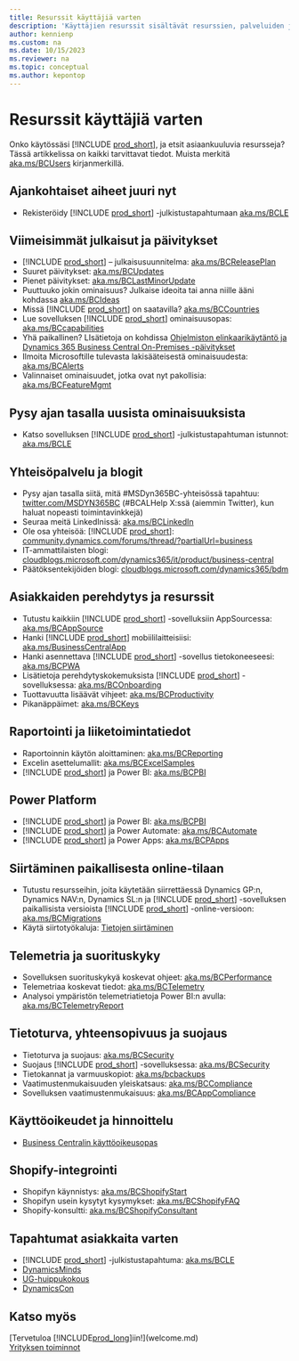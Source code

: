 ```yaml
---
title: Resurssit käyttäjiä varten
description: 'Käyttäjien resurssit sisältävät resurssien, palveluiden ja työkalujen joukkoja, jotka on tarkoitettu käytettäväksi Microsoft Dynamics 365 Business Centralissa.'
author: kennienp
ms.custom: na
ms.date: 10/15/2023
ms.reviewer: na
ms.topic: conceptual
ms.author: kepontop
---
```


# Resurssit käyttäjiä varten

Onko käytössäsi [!INCLUDE [prod_short](includes/prod_short.md)], ja etsit asiaankuuluvia resursseja? Tässä artikkelissa on kaikki tarvittavat tiedot. Muista merkitä [aka.ms/BCUsers](https://aka.ms/BCUsers) kirjanmerkillä.

## Ajankohtaiset aiheet juuri nyt

- Rekisteröidy [!INCLUDE [prod_short](includes/prod_short.md)] -julkistustapahtumaan [aka.ms/BCLE](https://aka.ms/BCLE)

## Viimeisimmät julkaisut ja päivitykset  

- [!INCLUDE [prod_short](includes/prod_short.md)] – julkaisusuunnitelma: [aka.ms/BCReleasePlan](https://aka.ms/BCReleasePlan) 
- Suuret päivitykset: [aka.ms/BCUpdates](https://aka.ms/BCUpdates)
- Pienet päivitykset: [aka.ms/BCLastMinorUpdate](https://aka.ms/BCLastMinorUpdate) 
- Puuttuuko jokin ominaisuus? Julkaise ideoita tai anna niille ääni kohdassa [aka.ms/BCIdeas](https://aka.ms/BCIdeas) 
- Missä [!INCLUDE [prod_short](includes/prod_short.md)] on saatavilla? [aka.ms/BCCountries](https://aka.ms/BCCountries)
- Lue sovelluksen [!INCLUDE [prod_short](includes/prod_short.md)] ominaisuusopas: [aka.ms/BCcapabilities](https://aka.ms/BCcapabilities)
- Yhä paikallinen? LIsätietoja on kohdissa [Ohjelmiston elinkaarikäytäntö ja Dynamics 365 Business Central On-Premises -päivitykset](/dynamics365/business-central/dev-itpro/terms/lifecycle-policy-on-premises)
- Ilmoita Microsoftille tulevasta lakisääteisestä ominaisuudesta: [aka.ms/BCAlerts](https://aka.ms/BCAlerts)
- Valinnaiset ominaisuudet, jotka ovat nyt pakollisia: [aka.ms/BCFeatureMgmt](https://aka.ms/BCFeatureMgmt)

## Pysy ajan tasalla uusista ominaisuuksista

- Katso sovelluksen [!INCLUDE [prod_short](includes/prod_short.md)] -julkistustapahtuman istunnot: [aka.ms/BCLE](https://aka.ms/BCLE) 

## Yhteisöpalvelu ja blogit

- Pysy ajan tasalla siitä, mitä #MSDyn365BC-yhteisössä tapahtuu: [twitter.com/MSDYN365BC](https://twitter.com/MSDYN365BC) (#BCALHelp X:ssä (aiemmin Twitter), kun haluat nopeasti toimintavinkkejä) 
- Seuraa meitä LinkedInissä: [aka.ms/BCLinkedIn](https://aka.ms/BCLinkedIn)
- Ole osa yhteisöä: [!INCLUDE [prod_short](includes/prod_short.md)]: [community.dynamics.com/forums/thread/?partialUrl=business](https://community.dynamics.com/forums/thread/?partialUrl=business) 
- IT-ammattilaisten blogi: [cloudblogs.microsoft.com/dynamics365/it/product/business-central](https://cloudblogs.microsoft.com/dynamics365/it/product/business-central/)
- Päätöksentekijöiden blogi: [cloudblogs.microsoft.com/dynamics365/bdm](https://cloudblogs.microsoft.com/dynamics365/bdm)

## Asiakkaiden perehdytys ja resurssit 

- Tutustu kaikkiin [!INCLUDE [prod_short](includes/prod_short.md)] -sovelluksiin AppSourcessa: [aka.ms/BCAppSource](https://appsource.microsoft.com/marketplace/apps?page=1&product=dynamics-365-business-central)
- Hanki [!INCLUDE [prod_short](includes/prod_short.md)] mobiililaitteisiisi: [aka.ms/BusinessCentralApp](https://aka.ms/BusinessCentralApp)
- Hanki asennettava [!INCLUDE [prod_short](includes/prod_short.md)] -sovellus tietokoneeseesi: [aka.ms/BCPWA](https://aka.ms/BCPWA)
- Lisätietoja perehdytyskokemuksista [!INCLUDE [prod_short](includes/prod_short.md)] -sovelluksessa: [aka.ms/BCOnboarding](https://aka.ms/bconboarding)
- Tuottavuutta lisäävät vihjeet: [aka.ms/BCProductivity](https://aka.ms/BCProductivity) 
- Pikanäppäimet: [aka.ms/BCKeys](https://aka.ms/BCKeys)

## Raportointi ja liiketoimintatiedot

- Raportoinnin käytön aloittaminen: [aka.ms/BCReporting](https://aka.ms/BCReporting)
- Excelin asettelumallit: [aka.ms/BCExcelSamples](https://aka.ms/BCExcelSamples)
- [!INCLUDE [prod_short](includes/prod_short.md)] ja Power BI: [aka.ms/BCPBI](https://aka.ms/BCPBI)

## Power Platform

- [!INCLUDE [prod_short](includes/prod_short.md)] ja Power BI: [aka.ms/BCPBI](https://aka.ms/BCPBI)
- [!INCLUDE [prod_short](includes/prod_short.md)] ja Power Automate: [aka.ms/BCAutomate](https://aka.ms/BCAutomate) 
- [!INCLUDE [prod_short](includes/prod_short.md)] ja Power Apps: [aka.ms/BCPApps](https://aka.ms/BCPApps)

## Siirtäminen paikallisesta online-tilaan

- Tutustu resursseihin, joita käytetään siirrettäessä Dynamics GP:n, Dynamics NAV:n, Dynamics SL:n ja [!INCLUDE [prod_short](includes/prod_short.md)] -sovelluksen paikallisista versioista [!INCLUDE [prod_short](includes/prod_short.md)] -online-versioon: [aka.ms/BCMigrations](https://aka.ms/BCMigrations)  
- Käytä siirtotyökaluja: [Tietojen siirtäminen](/dynamics365/business-central/dev-itpro/administration/migrate-data) 

## Telemetria ja suorituskyky

- Sovelluksen suorituskykyä koskevat ohjeet: [aka.ms/BCPerformance](https://aka.ms/BCPerformance)
- Telemetriaa koskevat tiedot: [aka.ms/BCTelemetry](https://aka.ms/BCTelemetry) 
- Analysoi ympäristön telemetriatietoja Power BI:n avulla: [aka.ms/BCTelemetryReport](https://aka.ms/BCTelemetryReport) 

## Tietoturva, yhteensopivuus ja suojaus

- Tietoturva ja suojaus: [aka.ms/BCSecurity](https://aka.ms/BCSecurity) 
- Suojaus [!INCLUDE [prod_short](includes/prod_short.md)] -sovelluksessa: [aka.ms/BCSecurity](https://aka.ms/BCSecurity)
- Tietokannat ja varmuuskopiot: [aka.ms/bcbackups](https://aka.ms/BCBackups)
- Vaatimustenmukaisuuden yleiskatsaus: [aka.ms/BCCompliance](https://aka.ms/BCCompliance)
- Sovelluksen vaatimustenmukaisuus: [aka.ms/BCAppCompliance](https://aka.ms/BCAppCompliance)

## Käyttöoikeudet ja hinnoittelu

- [Business Centralin käyttöoikeusopas](https://go.microsoft.com/fwlink/?LinkId=866544&clcid=0x409)

## Shopify-integrointi

- Shopifyn käynnistys: [aka.ms/BCShopifyStart](https://aka.ms/BCShopifyStart)
- Shopifyn usein kysytyt kysymykset: [aka.ms/BCShopifyFAQ](https://aka.ms/BCShopifyFAQ)
- Shopify-konsultti: [aka.ms/BCShopifyConsultant](https://aka.ms/BCShopifyConsultant)

## Tapahtumat asiakkaita varten

- [!INCLUDE [prod_short](includes/prod_short.md)] -julkistustapahtuma: [aka.ms/BCLE](https://aka.ms/BCLE)
- [DynamicsMinds](https://www.dynamicsminds.com/)
- [UG-huippukokous](https://www.summitna.com/)
- [DynamicsCon](https://dynamicscon.com/)

## Katso myös

[Tervetuloa [!INCLUDE[prod_long](includes/prod_long.md)]iin!](welcome.md)  
[Yrityksen toiminnot](across-business-functionality.md)  